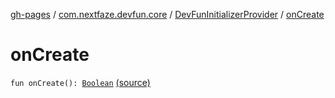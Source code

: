 [gh-pages](../../index.md) / [com.nextfaze.devfun.core](../index.md) / [DevFunInitializerProvider](index.md) / [onCreate](./on-create.md)

# onCreate

`fun onCreate(): `[`Boolean`](https://kotlinlang.org/api/latest/jvm/stdlib/kotlin/-boolean/index.html) [(source)](https://github.com/NextFaze/dev-fun/tree/master/devfun/src/main/java/com/nextfaze/devfun/core/DevFun.kt#L55)